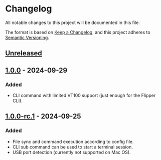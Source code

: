 # Changelog

All notable changes to this project will be documented in this file.

The format is based on [Keep a Changelog](https://keepachangelog.com/en/1.1.0/),
and this project adheres to [Semantic Versioning](https://semver.org/spec/v2.0.0.html).

## [Unreleased]

## [1.0.0] - 2024-09-29

### Added

* CLI command with limited VT100 support (just enough for the Flipper CLI).

## [1.0.0-rc.1] - 2024-09-25

### Added

* File sync and command execution according to config file.
* CLI sub command can be used to start a terminal session.
* USB port detection (currently not supported on Mac OS).

[Unreleased]: https://github.com/ofabel/fssdk/compare/v1.0.0...dev
[1.0.0]: https://github.com/ofabel/fssdk/compare/v1.0.0-rc.1...v1.0.0
[1.0.0-rc.1]: https://github.com/ofabel/fssdk/releases/tag/v1.0.0-rc.1
